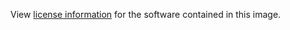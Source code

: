 View [license information](https://www.drupal.org/licensing/faq) for the software contained in this image.
